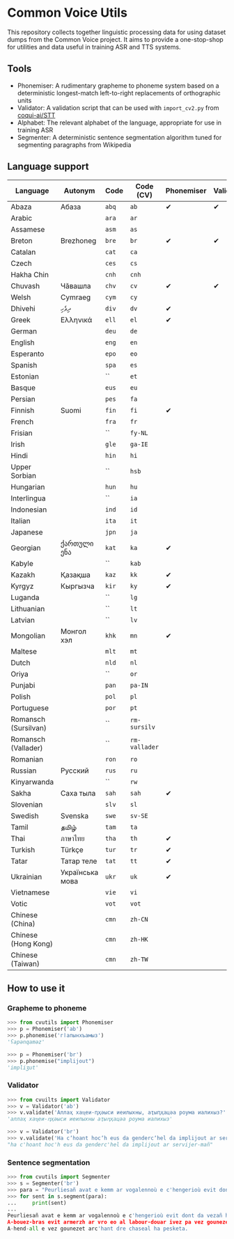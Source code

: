 # Common Voice Utils 

This repository collects together linguistic processing data for using dataset
dumps from the Common Voice project. It aims to provide a one-stop-shop for 
utilities and data useful in training ASR and TTS systems.

## Tools

* Phonemiser: A rudimentary grapheme to phoneme system based on a deterministic longest-match left-to-right replacements of orthographic units
* Validator: A validation script that can be used with `import_cv2.py` from [coqui-ai/STT](https://github.com/coqui-ai/STT/)
* Alphabet: The relevant alphabet of the language, appropriate for use in training ASR
* Segmenter: A deterministic sentence segmentation algorithm tuned for segmenting paragraphs from Wikipedia

## Language support 

| Language | Autonym   | Code | Code (CV) | Phonemiser | Validator | Alphabet | Segmenter |
|--------------------- |---------- |----- |------- |----------- |----------|---------- |------------|
| Abaza                | Абаза     |`abq` | `ab`   | ✔          | ✔         | ✔        |           |
| Arabic               |      |`ara` | `ar`   |            |           |          |            |
| Assamese             |      |`asm` | `as`   |            |           |          |            |
| Breton               | Brezhoneg |`bre` | `br`   | ✔          | ✔         | ✔        |      ✔     |
| Catalan              |      |`cat` | `ca`   |            |           |          |            |
| Czech                |      |`ces` | `cs`   |            |           |          |            |
| Hakha Chin           |      |`cnh` | `cnh`   |            |           |          |            |
| Chuvash              | Чӑвашла |`chv` | `cv`   | ✔          | ✔         | ✔        |      ✔     |
| Welsh                | Cymraeg     |`cym` | `cy`   |            |           |          |            |
| Dhivehi              | ދިވެހި |`div` | `dv`   | ✔          |        |      |         |
| Greek                | Ελληνικά |`ell` | `el`   | ✔          |        |      |         |
| German               |      |`deu` | `de`   |            |           |          |            |
| English              |      |`eng` | `en`   |            |           |          |            |
| Esperanto            |      |`epo` | `eo`   |            |           |          |            |
| Spanish              |      |`spa` | `es`   |            |           |          |            |
| Estonian             |      |`` | `et`   |            |           |          |            |
| Basque               |      |`eus` | `eu`   |            |           |          |            |
| Persian              |      |`pes` | `fa`   |            |           |          |            |
| Finnish              | Suomi     |`fin` | `fi`   | ✔           |           |          |            |
| French               |      |`fra` | `fr`   |            |           |          |            |
| Frisian              |      |`` | `fy-NL`   |            |           |          |            |
| Irish                |      |`gle` | `ga-IE`   |            |           |          |            |
| Hindi                |      |`hin` | `hi`   |            |           |          |            |
| Upper Sorbian        |      |`` | `hsb`   |            |           |          |            |
| Hungarian            |      |`hun` | `hu`   |            |           |          |            |
| Interlingua          |      |`` | `ia`   |            |           |          |            |
| Indonesian           |      |`ind` | `id`   |            |           |          |            |
| Italian              |      |`ita` | `it`   |            |           |          |            |
| Japanese             |      |`jpn` | `ja`   |            |           |          |            |
| Georgian             |  ქართული ენა    |`kat` | `ka`   |    ✔          |           |          |            |
| Kabyle               |      |`` | `kab`   |            |           |          |            |
| Kazakh               | Қазақша     |`kaz` | `kk`   |   ✔          |           |          |            |
| Kyrgyz               | Кыргызча     |`kir` | `ky`   |    ✔         |           |          |            |
| Luganda              |      |`` | `lg`   |            |           |          |            |
| Lithuanian           |      |`` | `lt`   |            |           |          |            |
| Latvian              |      |`` | `lv`   |            |           |          |            |
| Mongolian            | Монгол хэл |`khk` | `mn`   | ✔          |        |      |         |
| Maltese              |      |`mlt` | `mt`   |            |           |          |            |
| Dutch                |      |`nld` | `nl`   |            |           |          |            |
| Oriya                |      |`` | `or`   |            |           |          |            |
| Punjabi              |      |`pan` | `pa-IN`   |            |           |          |            |
| Polish               |      |`pol` | `pl`   |            |           |          |            |
| Portuguese           |      |`por` | `pt`   |            |           |          |            |
| Romansch (Sursilvan) |      |`` | `rm-sursilv`   |            |           |          |            |
| Romansch (Vallader)  |      |`` | `rm-vallader`   |            |           |          |            |
| Romanian             |      |`ron` | `ro`   |            |           |          |            |
| Russian              | Русский     |`rus` | `ru`   |            |           |          |            |
| Kinyarwanda          |      |`` | `rw`   |            |           |          |            |
| Sakha                | Саха тыла  |`sah` | `sah`   | ✔          |        |      |         |
| Slovenian            |      |`slv` | `sl`   |            |           |          |            |
| Swedish              | Svenska      |`swe` | `sv-SE`   |            |           |          |            |
| Tamil                | தமிழ்    |`tam` | `ta`   |            |           |          |            |
| Thai                 | ภาษาไทย     |`tha` | `th`   |    ✔        |           |          |            |
| Turkish              | Türkçe |`tur` | `tr`   |   ✔         |           |          |            |
| Tatar                | Татар теле |`tat` | `tt`   | ✔          |        |      |         |
| Ukrainian            |  Українська мова    |`ukr` | `uk`   |   ✔         |           |          |            |
| Vietnamese           |      |`vie` | `vi`   |            |           |          |            |
| Votic                |      |`vot` | `vot`   |            |           |          |            |
| Chinese (China)      |      |`cmn` | `zh-CN`   |            |           |          |            |
| Chinese (Hong Kong)  |      |`cmn` | `zh-HK`   |            |           |          |            |
| Chinese (Taiwan)     |      |`cmn` | `zh-TW`   |            |           |          |            |

## How to use it

### Grapheme to phoneme

```python
>>> from cvutils import Phonemiser
>>> p = Phonemiser('ab')
>>> p.phonemise('гӏапынхъамыз')
'ʕapənqaməz'

>>> p = Phonemiser('br')
>>> p.phonemise("implijout")
'impliʒut'
```

### Validator

```python
>>> from cvuilts import Validator
>>> v = Validator('ab')
>>> v.validate('Аллаҳ хаҵеи-ԥҳәыси иеилыхны, аҭыԥҳацәа роума иалихыз?')
'аллаҳ хаҵеи-ԥҳәыси иеилыхны аҭыԥҳацәа роума иалихыз'

>>> v = Validator('br')
>>> v.validate('Ha cʼhoant hocʼh eus da gendercʼhel da implijout ar servijer-mañ ?')
"ha c'hoant hoc'h eus da genderc'hel da implijout ar servijer-mañ"
```

### Sentence segmentation

```python
>>> from cvutils import Segmenter 
>>> s = Segmenter('br')
>>> para = "Peurliesañ avat e kemm ar vogalennoù e c'hengerioù evit dont da vezañ heñvel ouzh ar vogalennoù en nominativ (d.l.e. ar stumm-meneg), da skouer e hungareg: Aour, tungsten, zink, uraniom, h.a., a vez kavet e kondon Bouryatia. A-bouez-bras evit armerzh ar vro eo al labour-douar ivez pa vez gounezet gwinizh ha legumaj dreist-holl. A-hend-all e vez gounezet arc'hant dre chaseal ha pesketa."
>>> for sent in s.segment(para):
...     print(sent)
... 
Peurliesañ avat e kemm ar vogalennoù e c'hengerioù evit dont da vezañ heñvel ouzh ar vogalennoù en nominativ (d.l.e. ar stumm-meneg), da skouer e hungareg: Aour, tungsten, zink, uraniom, h.a., a vez kavet e kondon Bouryatia.
A-bouez-bras evit armerzh ar vro eo al labour-douar ivez pa vez gounezet gwinizh ha legumaj dreist-holl.
A-hend-all e vez gounezet arc'hant dre chaseal ha pesketa.
```

